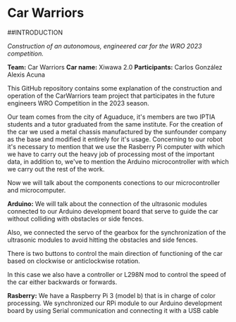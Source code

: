 # Car Warriors

##INTRODUCTION
 
_Construction of an autonomous, engineered car for the WRO 2023 competition._

**Team:** Car Warriors
**Car name:** Xiwawa 2.0
**Participants:** Carlos González
              Alexis Acuna


This GitHub repository contains some explanation of the construction and operation of the CarWarriors team project that participates in the future engineers WRO Competition in the 2023 season.

Our team comes from the city of Aguaduce, it's members are two IPTIA students and a tutor graduated from the same institute. For the creation of the car we used a metal chassis manufactured by the sunfounder company as the base and modified it entirely for it's usage. Concerning to our robot it's necessary to mention that we use the Rasberry Pi computer with which we have to carry out the heavy job of processing most of the important data, in addition to, we've to mention the Arduino microcontroller with which we carry out the rest of the work.

Now we will talk about the components conections to our microcontroller and microcomputer.

**Arduino:**
We will talk about the connection of the ultrasonic modules connected to our Arduino development board that serve to guide the car without colliding with obstacles or side fences.

Also, we connected the servo of the gearbox for the synchronization of the ultrasonic modules to avoid hitting the obstacles and side fences.

There is two buttons to control the main direction of functioning of the car based on clockwise or anticlockwise rotation.

In this case we also have a controller or L298N mod to control the speed of the car either backwards or forwards.

**Rasberry:**
We have a Raspberry Pi 3 (model b) that is in charge of color processing. We synchronized our RPi module to our Arduino development board by using Serial communication and connecting it with a USB cable
